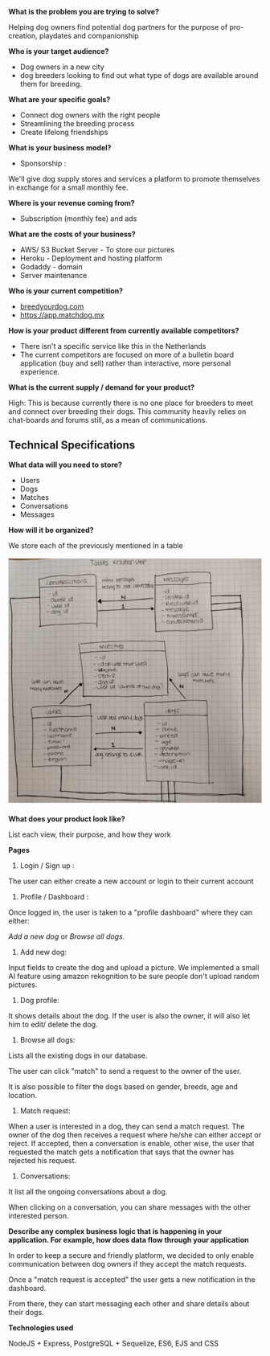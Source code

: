 **What is the problem you are trying to solve?**

Helping dog owners find potential dog partners for the purpose of pro-creation, playdates and companionship

**Who is your target audience?**

- Dog owners in a new city
- dog breeders looking to find out what type of dogs are available around them for breeding.

**What are your specific goals?**

- Connect dog owners with the right people
- Streamlining the breeding process
- Create lifelong friendships

**What is your business model?**

- Sponsorship :

We'll give dog supply stores and services a platform to promote themselves in exchange for a small monthly fee.

**Where is your revenue coming from?**

- Subscription (monthly fee) and ads

**What are the costs of your business?**

- AWS/ S3 Bucket Server - To store our pictures
- Heroku - Deployment and hosting platform
- Godaddy - domain
- Server maintenance

**Who is your current competition?**

- [breedyourdog.com](http://breedyourdog.com/)
- [](https://app.matchdog.mx/)<https://app.matchdog.mx>

**How is your product different from currently available competitors?**

- There isn't a specific service like this in the Netherlands
- The current competitors are focused on more of a bulletin board application (buy and sell) rather than interactive, more personal experience.

**What is the current supply / demand for your product?**

High: This is because currently there is no one place for breeders to meet and connect over breeding their dogs. This community heavily relies on chat-boards and forums still, as a mean of communications.

## Technical Specifications

**What data will you need to store?**

- Users
- Dogs
- Matches
- Conversations
- Messages

**How will it be organized?**

We store each of the previously mentioned in a table

![table-relationship](public/images/table_relationship.jpg)

**What does your product look like?**

List each view, their purpose, and how they work

**Pages**

1.  Login / Sign up :

The user can either create a new account or login to their current account

1.  Profile / Dashboard :

Once logged in, the user is taken to a "profile dashboard" where they can either:

_Add a new dog_ or _Browse all dogs._

1.  Add new dog:

Input fields to create the dog and upload a picture. We implemented a small AI feature using amazon rekognition to be sure people don't upload random pictures.

1.  Dog profile:

It shows details about the dog. If the user is also the owner, it will also let him to edit/ delete the dog.

1.  Browse all dogs:

Lists all the existing dogs in our database.

The user can click "match" to send a request to the owner of the user.

It is also possible to filter the dogs based on gender, breeds, age and location.

1.  Match request:

When a user is interested in a dog, they can send a match request. The owner of the dog then receives a request where he/she can either accept or reject. If accepted, then a conversation is enable, other wise, the user that requested the match gets a notification that says that the owner has rejected his request.

1.  Conversations:

It list all the ongoing conversations about a dog.

When clicking on a conversation, you can share messages with the other interested person.

**Describe any complex business logic that is happening in your application. For example, how does data flow through your application**

In order to keep a secure and friendly platform, we decided to only enable communication between dog owners if they accept the match requests.

Once a "match request is accepted" the user gets a new notification in the dashboard.

From there, they can start messaging each other and share details about their dogs.

**Technologies used**

NodeJS + Express, PostgreSQL + Sequelize, ES6, EJS and CSS
